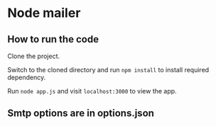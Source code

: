 # Node mailer

## How to run the code

Clone the project.

Switch to the cloned directory and run ```npm install``` to install required dependency.

Run ```node app.js``` and visit ```localhost:3000``` to view the app.

## Smtp options are in options.json
